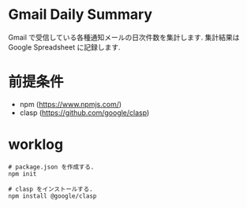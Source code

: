 # Gmail Daily Summary

Gmail で受信している各種通知メールの日次件数を集計します.
集計結果は Google Spreadsheet に記録します.

# 前提条件

 * npm (https://www.npmjs.com/)
 * clasp (https://github.com/google/clasp)

# worklog

    # package.json を作成する.
    npm init

    # clasp をインストールする.
    npm install @google/clasp

